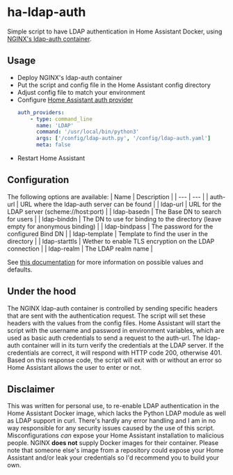 # ha-ldap-auth
Simple script to have LDAP authentication in Home Assistant Docker, using [NGINX's ldap-auth container](https://github.com/nginxinc/nginx-ldap-auth).

## Usage
* Deploy NGINX's ldap-auth container
* Put the script and config file in the Home Assistant config directory
* Adjust config file to match your environment
* Configure [Home Assistant auth provider](https://www.home-assistant.io/docs/authentication/providers/)
    ```yaml
    auth_providers:
        - type: command_line
          name: 'LDAP'
          command: '/usr/local/bin/python3'
          args: ['/config/ldap-auth.py', '/config/ldap-auth.yaml']
          meta: false
    ```
* Restart Home Assistant

## Configuration
The following options are available:
| Name | Description |
| --- | --- |
| auth-url | URL where the ldap-auth server can be found |
| ldap-url | URL for the LDAP server (scheme://host:port) |
| ldap-basedn | The Base DN to search for users |
| ldap-binddn | The DN to use for binding to the directory (leave empty for anonymous binding) |
| ldap-bindpass | The password for the configured Bind DN |
| ldap-template | Template to find the user in the directory |
| ldap-starttls | Wether to enable TLS encryption on the LDAP connection |
| ldap-realm | The LDAP realm name |

See [this documentation](https://github.com/nginxinc/nginx-ldap-auth#installation-and-configuration) for more information on possible values and defaults.

## Under the hood
The NGINX ldap-auth container is controlled by sending specific headers that are sent with the authentication request. The script will set these headers with the values from the config files. Home Assistant will start the script with the username and password in environment variables, which are used as basic auth credentials to send a request to the auth-url. The ldap-auth container will in its turn verify the credentials at the LDAP server. If the credentials are correct, it will respond with HTTP code 200, otherwise 401. Based on this response code, the script will exit with or without an error so Home Assistant allows the user to enter or not.

## Disclaimer
This was written for personal use, to re-enable LDAP authentication in the Home Assistant Docker image, which lacks the Python LDAP module as well as LDAP support in curl. There's hardly any error handling and I am in no way responsible for any security issues caused by the use of this script. Misconfigurations *can* expose your Home Assistant installation to malicious people.
NGINX **does not** supply Docker images for their container. Please note that someone else's image from a repository could expose your Home Assistant and/or leak your credentials so I'd recommend you to build your own.
